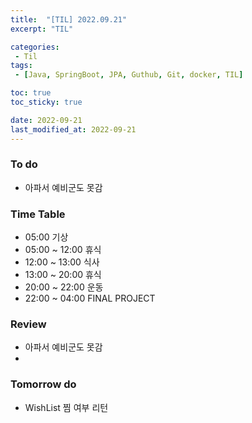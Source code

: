 ```yaml
---
title:  "[TIL] 2022.09.21"
excerpt: "TIL"

categories:
 - Til
tags:
 - [Java, SpringBoot, JPA, Guthub, Git, docker, TIL]

toc: true
toc_sticky: true

date: 2022-09-21
last_modified_at: 2022-09-21
---
```


### To do
- 아파서 예비군도 못감

### Time Table
- 05:00 기상
- 05:00 ~ 12:00 휴식   
- 12:00 ~ 13:00 식사
- 13:00 ~ 20:00 휴식
- 20:00 ~ 22:00 운동
- 22:00 ~ 04:00 FINAL PROJECT

### Review
- 아파서 예비군도 못감
- 
### Tomorrow do
- WishList 찜 여부 리턴
